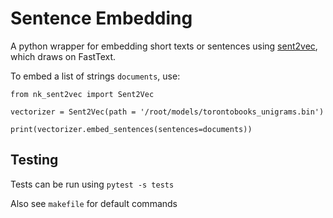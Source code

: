 # Sentence Embedding
A python wrapper for embedding short texts or sentences using [sent2vec](https://github.com/epfml/sent2vec), which draws on FastText.

To embed a list of strings `documents`, use:

```
from nk_sent2vec import Sent2Vec 

vectorizer = Sent2Vec(path = '/root/models/torontobooks_unigrams.bin')

print(vectorizer.embed_sentences(sentences=documents))
```

## Testing
Tests can be run using `pytest -s tests`

Also see `makefile` for default commands
